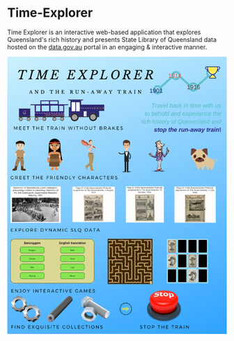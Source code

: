# Time-Explorer

Time Explorer is an interactive web-based application that explores Queensland's rich history and
presents State Library of Queensland data hosted on the [data.gov.au](https://data.gov.au) portal
in an engaging & interactive manner.

![Brochure](https://github.com/Steven-Yulong-Yan/Time-Explorer/blob/master/brochure.png)
